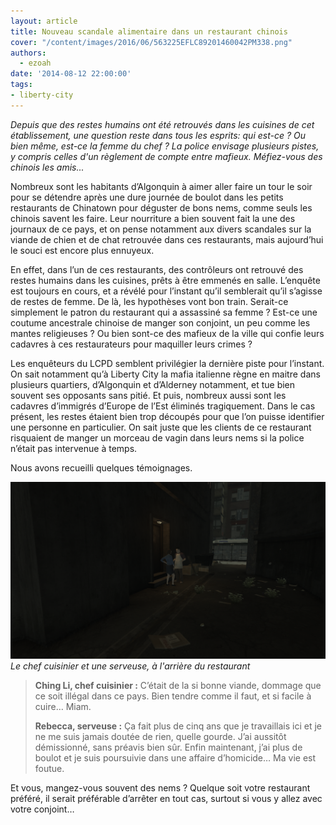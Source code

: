 ```yaml
---
layout: article
title: Nouveau scandale alimentaire dans un restaurant chinois
cover: "/content/images/2016/06/563225EFLC89201460042PM338.png"
authors:
  - ezoah
date: '2014-08-12 22:00:00'
tags:
- liberty-city
---
```


_Depuis que des restes humains ont été retrouvés dans les cuisines de cet établissement, une question reste dans tous les esprits: qui est-ce ? Ou bien même, est-ce la femme du chef ? La police envisage plusieurs pistes, y compris celles d'un règlement de compte entre mafieux. Méfiez-vous des chinois les amis..._

Nombreux sont les habitants d’Algonquin à aimer aller faire un tour le soir pour se détendre après une dure journée de boulot dans les petits restaurants de Chinatown pour déguster de bons nems, comme seuls les chinois savent les faire. Leur nourriture a bien souvent fait la une des journaux de ce pays, et on pense notamment aux divers scandales sur la viande de chien et de chat retrouvée dans ces restaurants, mais aujourd’hui le souci est encore plus ennuyeux.

En effet, dans l’un de ces restaurants, des contrôleurs ont retrouvé des restes humains dans les cuisines, prêts à être emmenés en salle. L’enquête est toujours en cours, et a révélé pour l’instant qu’il semblerait qu’il s’agisse de restes de femme. De là, les hypothèses vont bon train. Serait-ce simplement le patron du restaurant qui a assassiné sa femme ? Est-ce une coutume ancestrale chinoise de manger son conjoint, un peu comme les mantes religieuses ? Ou bien sont-ce des mafieux de la ville qui confie leurs cadavres à ces restaurateurs pour maquiller leurs crimes ?

Les enquêteurs du LCPD semblent privilégier la dernière piste pour l’instant. On sait notamment qu’à Liberty City la mafia italienne règne en maitre dans plusieurs quartiers, d’Algonquin et d’Alderney notamment, et tue bien souvent ses opposants sans pitié. Et puis, nombreux aussi sont les cadavres d’immigrés d’Europe de l’Est éliminés tragiquement. Dans le cas présent, les restes étaient bien trop découpés pour que l’on puisse identifier une personne en particulier. On sait juste que les clients de ce restaurant risquaient de manger un morceau de vagin dans leurs nems si la police n’était pas intervenue à temps.

Nous avons recueilli quelques témoignages.

![Le chef cuisinier et une serveuse, à l'arrière du restaurant](/content/images/2016/06/245254EFLC89201461703PM578.png)
_Le chef cuisinier et une serveuse, à l'arrière du restaurant_

> **Ching Li, chef cuisinier :** C’était de la si bonne viande, dommage que ce soit illégal dans ce pays. Bien tendre comme il faut, et si facile à cuire… Miam.
> 
> **Rebecca, serveuse :** Ça fait plus de cinq ans que je travaillais ici et je ne me suis jamais doutée de rien, quelle gourde. J’ai aussitôt démissionné, sans préavis bien sûr. Enfin maintenant, j’ai plus de boulot et je suis poursuivie dans une affaire d’homicide… Ma vie est foutue.

Et vous, mangez-vous souvent des nems ? Quelque soit votre restaurant préféré, il serait préférable d’arrêter en tout cas, surtout si vous y allez avec votre conjoint…